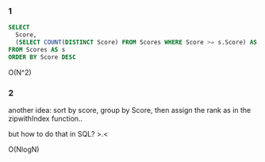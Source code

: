 ### 1
```SQL
SELECT
  Score,
  (SELECT COUNT(DISTINCT Score) FROM Scores WHERE Score >= s.Score) AS Rank
FROM Scores AS s
ORDER BY Score DESC
```

O(N^2)

### 2
another idea: sort by score, group by Score,  then assign the rank as in the zipwithIndex function.. 

but how to do that in SQL? >.<

O(NlogN)
